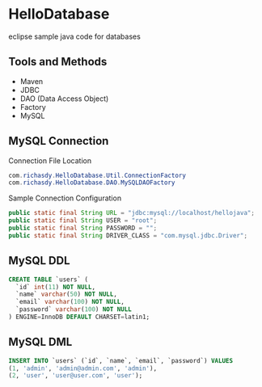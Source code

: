 # HelloDatabase
eclipse sample java code for databases

## Tools and Methods
* Maven
* JDBC
* DAO (Data Access Object)
* Factory
* MySQL

## MySQL Connection
Connection File Location
```java
com.richasdy.HelloDatabase.Util.ConnectionFactory
com.richasdy.HelloDatabase.DAO.MySQLDAOFactory
```

Sample Connection Configuration
```java
public static final String URL = "jdbc:mysql://localhost/hellojava";
public static final String USER = "root";
public static final String PASSWORD = "";
public static final String DRIVER_CLASS = "com.mysql.jdbc.Driver";
```


## MySQL DDL
```sql
CREATE TABLE `users` (
  `id` int(11) NOT NULL,
  `name` varchar(50) NOT NULL,
  `email` varchar(100) NOT NULL,
  `password` varchar(100) NOT NULL
) ENGINE=InnoDB DEFAULT CHARSET=latin1;
```

## MySQL DML
```sql
INSERT INTO `users` (`id`, `name`, `email`, `password`) VALUES
(1, 'admin', 'admin@admin.com', 'admin'),
(2, 'user', 'user@user.com', 'user');
```